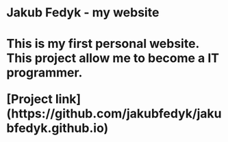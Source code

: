<h1>Jakub Fedyk - my website<h1>
<p>This is my first personal website. This project allow me to become a IT programmer.<p>
[Project link] (https://github.com/jakubfedyk/jakubfedyk.github.io)